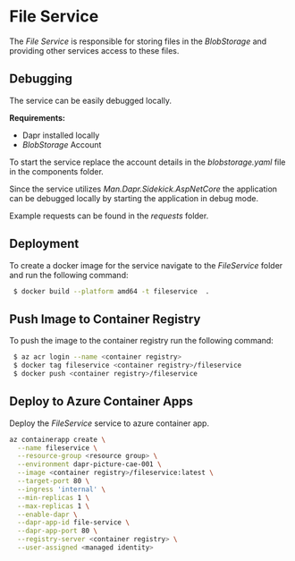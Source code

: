 # File Service

The *File Service* is responsible for storing files in the *BlobStorage* and providing other services access to these files.

## Debugging

The service can be easily debugged locally.

**Requirements:**

- Dapr installed locally
- *BlobStorage* Account

To start the service replace the account details in the _blobstorage.yaml_ file in the components folder.

Since the service utilizes _Man.Dapr.Sidekick.AspNetCore_ the application can be debugged locally by starting the application in debug mode.

Example requests can be found in the _requests_ folder.

## Deployment
To create a docker image for the service navigate to the _FileService_ folder and run the following command:

```bash
 $ docker build --platform amd64 -t fileservice  .
```

## Push Image to Container Registry
To push the image to the container registry run the following command:

```bash
 $ az acr login --name <container registry>
 $ docker tag fileservice <container registry>/fileservice
 $ docker push <container registry>/fileservice
```

## Deploy to Azure Container Apps
Deploy the _FileService_ service to azure container app.

```bash
az containerapp create \
  --name fileservice \
  --resource-group <resource group> \
  --environment dapr-picture-cae-001 \
  --image <container registry>/fileservice:latest \
  --target-port 80 \
  --ingress 'internal' \
  --min-replicas 1 \
  --max-replicas 1 \
  --enable-dapr \
  --dapr-app-id file-service \
  --dapr-app-port 80 \
  --registry-server <container registry> \
  --user-assigned <managed identity>
```
